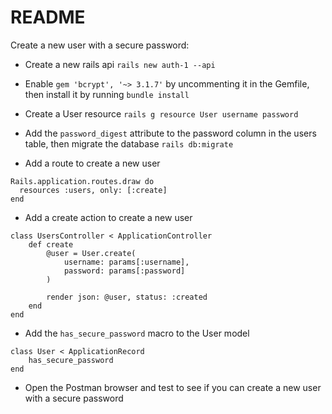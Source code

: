 # README

Create a new user with a secure password:

* Create a new rails api `rails new auth-1 --api`

* Enable `gem 'bcrypt', '~> 3.1.7'` by uncommenting it in the Gemfile, then install it by running `bundle install`

* Create a User resource `rails g resource User username password`

* Add the `password_digest` attribute to the password column in the users table, then migrate the database `rails db:migrate`

* Add a route to create a new user
```
Rails.application.routes.draw do
  resources :users, only: [:create]
end
```

* Add a create action to create a new user
```
class UsersController < ApplicationController
    def create
        @user = User.create(
            username: params[:username],
            password: params[:password]
        )

        render json: @user, status: :created
    end
end
```

* Add the `has_secure_password` macro to the User model
```
class User < ApplicationRecord
    has_secure_password
end
```

* Open the Postman browser and test to see if you can create a new user with a secure password
